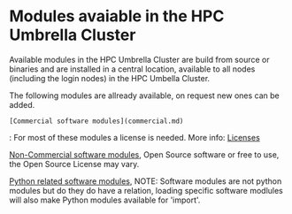 # Modules avaiable in the HPC Umbrella Cluster 

Available modules in the HPC Umbrella Cluster are build from source or binaries and are installed in a central location, available to all nodes (including the login nodes) in the HPC Umbella Cluster. 

The following modules are allready available, on request new ones can be added.

`[Commercial software modules](commercial.md)`

:   For most of these modules a license is needed. More info: [Licenses](../software/licenses.md)

[Non-Commercial software modules](non-commercial.md), Open Source software or free to use, the Open Source License may vary.

[Python related software modules](/python.md), NOTE: Software modules are not python modules but do they do have a relation, loading specific software modlules will also make Python modules available for 'import'.

